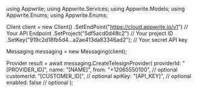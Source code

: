 using Appwrite;
using Appwrite.Services;
using Appwrite.Models;
using Appwrite.Enums;
using Appwrite.Enums;

Client client = new Client()
    .SetEndPoint("https://cloud.appwrite.io/v1") // Your API Endpoint
    .SetProject("5df5acd0d48c2") // Your project ID
    .SetKey("919c2d18fb5d4...a2ae413da83346ad2"); // Your secret API key

Messaging messaging = new Messaging(client);

Provider result = await messaging.CreateTelesignProvider(
    providerId: "[PROVIDER_ID]",
    name: "[NAME]",
    from: "+12065550100", // optional
    customerId: "[CUSTOMER_ID]", // optional
    apiKey: "[API_KEY]", // optional
    enabled: false // optional
);